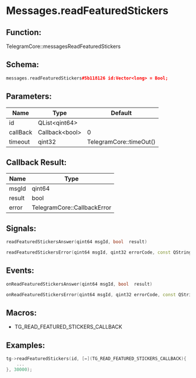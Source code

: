 # Messages.readFeaturedStickers

## Function:

TelegramCore::messagesReadFeaturedStickers

## Schema:

```c++
messages.readFeaturedStickers#5b118126 id:Vector<long> = Bool;
```
## Parameters:

|Name|Type|Default|
|----|----|-------|
|id|QList&lt;qint64&gt;||
|callBack|Callback&lt;bool&gt;|0|
|timeout|qint32|TelegramCore::timeOut()|

## Callback Result:

|Name|Type|
|----|----|
|msgId|qint64|
|result|bool|
|error|TelegramCore::CallbackError|

## Signals:

```c++
readFeaturedStickersAnswer(qint64 msgId, bool  result)
```
```c++
readFeaturedStickersError(qint64 msgId, qint32 errorCode, const QString &errorText)
```

## Events:

```c++
onReadFeaturedStickersAnswer(qint64 msgId, bool  result)
```
```c++
onReadFeaturedStickersError(qint64 msgId, qint32 errorCode, const QString &errorText)
```

## Macros:

* TG_READ_FEATURED_STICKERS_CALLBACK

## Examples:

```c++
tg->readFeaturedStickers(id, [=](TG_READ_FEATURED_STICKERS_CALLBACK){
    ...
}, 30000);
```
